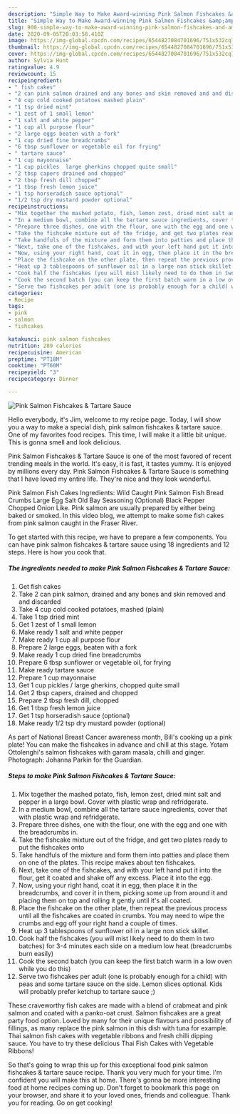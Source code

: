 ```yaml
---
description: "Simple Way to Make Award-winning Pink Salmon Fishcakes &amp;amp; Tartare Sauce"
title: "Simple Way to Make Award-winning Pink Salmon Fishcakes &amp;amp; Tartare Sauce"
slug: 900-simple-way-to-make-award-winning-pink-salmon-fishcakes-and-amp-tartare-sauce
date: 2020-09-05T20:03:58.410Z
image: https://img-global.cpcdn.com/recipes/6544827084701696/751x532cq70/pink-salmon-fishcakes-tartare-sauce-recipe-main-photo.jpg
thumbnail: https://img-global.cpcdn.com/recipes/6544827084701696/751x532cq70/pink-salmon-fishcakes-tartare-sauce-recipe-main-photo.jpg
cover: https://img-global.cpcdn.com/recipes/6544827084701696/751x532cq70/pink-salmon-fishcakes-tartare-sauce-recipe-main-photo.jpg
author: Sylvia Hunt
ratingvalue: 4.9
reviewcount: 15
recipeingredient:
- " fish cakes"
- "2 can pink salmon drained and any bones and skin removed and and discarded"
- "4 cup cold cooked potatoes mashed plain"
- "1 tsp dried mint"
- "1 zest of 1 small lemon"
- "1 salt and white pepper"
- "1 cup all purpose flour"
- "2 large eggs beaten with a fork"
- "1 cup dried fine breadcrumbs"
- "6 tbsp sunflower or vegetable oil for frying"
- " tartare sauce"
- "1 cup mayonnaise"
- "1 cup pickles  large gherkins chopped quite small"
- "2 tbsp capers drained and chopped"
- "2 tbsp fresh dill chopped"
- "1 tbsp fresh lemon juice"
- "1 tsp horseradish sauce optional"
- "1/2 tsp dry mustard powder optional"
recipeinstructions:
- "Mix together the mashed potato, fish, lemon zest, dried mint salt and pepper in a large bowl. Cover with plastic wrap and refridgerate."
- "In a medium bowl, combine all the tartare sauce ingredients, cover that with plastic wrap and refridgerate."
- "Prepare three dishes, one with the flour, one with the egg and one with the breadcrumbs in."
- "Take the fishcake mixture out of the fridge, and get two plates ready to put the fishcakes onto"
- "Take handfuls of the mixture and form them into patties and place them on one of the plates. This recipe makes about ten fishcakes."
- "Next, take one of the fishcakes, and with your left hand put it into the flour, get it coated and shake off any excess. Place it into the egg."
- "Now, using your right hand, coat it in egg, then place it in the breadcrumbs, and cover it in them, picking some up from around it and placing them on top and rolling it gently until it&#39;s all coated."
- "Place the fishcake on the other plate, then repeat the previous process until all the fishcakes are coated in crumbs. You may need to wipe the crumbs and egg off your right hand a couple of times."
- "Heat up 3 tablespoons of sunflower oil in a large non stick skillet."
- "Cook half the fishcakes (you will mist likely need to do them in two batches) for 3-4 minutes each side on a medium low heat (breadcrumbs burn easily)"
- "Cook the second batch (you can keep the first batch warm in a low oven while you do this)"
- "Serve two fishcakes per adult (one is probably enough for a child) with peas and some tartare sauce on the side. Lemon slices optional. Kids will probably prefer ketchup to tartare sauce ;)"
categories:
- Recipe
tags:
- pink
- salmon
- fishcakes

katakunci: pink salmon fishcakes 
nutrition: 289 calories
recipecuisine: American
preptime: "PT18M"
cooktime: "PT60M"
recipeyield: "3"
recipecategory: Dinner

---
```



![Pink Salmon Fishcakes &amp; Tartare Sauce](https://img-global.cpcdn.com/recipes/6544827084701696/751x532cq70/pink-salmon-fishcakes-tartare-sauce-recipe-main-photo.jpg)

Hello everybody, it's Jim, welcome to my recipe page. Today, I will show you a way to make a special dish, pink salmon fishcakes &amp; tartare sauce. One of my favorites food recipes. This time, I will make it a little bit unique. This is gonna smell and look delicious.

Pink Salmon Fishcakes &amp; Tartare Sauce is one of the most favored of recent trending meals in the world. It's easy, it is fast, it tastes yummy. It is enjoyed by millions every day. Pink Salmon Fishcakes &amp; Tartare Sauce is something that I have loved my entire life. They're nice and they look wonderful.

Pink Salmon Fish Cakes Ingredients: Wild Caught Pink Salmon Fish Bread Crumbs Large Egg Salt Old Bay Seasoning (Optional) Black Pepper Chopped Onion Like. Pink salmon are usually prepared by either being baked or smoked. In this video blog, we attempt to make some fish cakes from pink salmon caught in the Fraser River.


To get started with this recipe, we have to prepare a few components. You can have pink salmon fishcakes &amp; tartare sauce using 18 ingredients and 12 steps. Here is how you cook that.

<!--inarticleads1-->

##### The ingredients needed to make Pink Salmon Fishcakes &amp; Tartare Sauce:

1. Get  fish cakes
1. Take 2 can pink salmon, drained and any bones and skin removed and and discarded
1. Take 4 cup cold cooked potatoes, mashed (plain)
1. Take 1 tsp dried mint
1. Get 1 zest of 1 small lemon
1. Make ready 1 salt and white pepper
1. Make ready 1 cup all purpose flour
1. Prepare 2 large eggs, beaten with a fork
1. Make ready 1 cup dried fine breadcrumbs
1. Prepare 6 tbsp sunflower or vegetable oil, for frying
1. Make ready  tartare sauce
1. Prepare 1 cup mayonnaise
1. Get 1 cup pickles / large gherkins, chopped quite small
1. Get 2 tbsp capers, drained and chopped
1. Prepare 2 tbsp fresh dill, chopped
1. Get 1 tbsp fresh lemon juice
1. Get 1 tsp horseradish sauce (optional)
1. Make ready 1/2 tsp dry mustard powder (optional)


As part of National Breast Cancer awareness month, Bill&#39;s cooking up a pink plate! You can make the fishcakes in advance and chill at this stage. Yotam Ottolenghi&#39;s salmon fishcakes with garam masala, chilli and ginger. Photograph: Johanna Parkin for the Guardian. 

<!--inarticleads2-->

##### Steps to make Pink Salmon Fishcakes &amp; Tartare Sauce:

1. Mix together the mashed potato, fish, lemon zest, dried mint salt and pepper in a large bowl. Cover with plastic wrap and refridgerate.
1. In a medium bowl, combine all the tartare sauce ingredients, cover that with plastic wrap and refridgerate.
1. Prepare three dishes, one with the flour, one with the egg and one with the breadcrumbs in.
1. Take the fishcake mixture out of the fridge, and get two plates ready to put the fishcakes onto
1. Take handfuls of the mixture and form them into patties and place them on one of the plates. This recipe makes about ten fishcakes.
1. Next, take one of the fishcakes, and with your left hand put it into the flour, get it coated and shake off any excess. Place it into the egg.
1. Now, using your right hand, coat it in egg, then place it in the breadcrumbs, and cover it in them, picking some up from around it and placing them on top and rolling it gently until it&#39;s all coated.
1. Place the fishcake on the other plate, then repeat the previous process until all the fishcakes are coated in crumbs. You may need to wipe the crumbs and egg off your right hand a couple of times.
1. Heat up 3 tablespoons of sunflower oil in a large non stick skillet.
1. Cook half the fishcakes (you will mist likely need to do them in two batches) for 3-4 minutes each side on a medium low heat (breadcrumbs burn easily)
1. Cook the second batch (you can keep the first batch warm in a low oven while you do this)
1. Serve two fishcakes per adult (one is probably enough for a child) with peas and some tartare sauce on the side. Lemon slices optional. Kids will probably prefer ketchup to tartare sauce ;)


These craveworthy fish cakes are made with a blend of crabmeat and pink salmon and coated with a panko-oat crust. Salmon fishcakes are a great party food option. Loved by many for their unique flavours and possibility of fillings, as many replace the pink salmon in this dish with tuna for example. Thai salmon fish cakes with vegetable ribbons and fresh chilli dipping sauce. You have to try these delicious Thai Fish Cakes with Vegetable Ribbons! 

So that's going to wrap this up for this exceptional food pink salmon fishcakes &amp; tartare sauce recipe. Thank you very much for your time. I'm confident you will make this at home. There's gonna be more interesting food at home recipes coming up. Don't forget to bookmark this page on your browser, and share it to your loved ones, friends and colleague. Thank you for reading. Go on get cooking!
